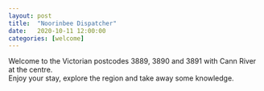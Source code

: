```yaml
---
layout: post
title:  "Noorinbee Dispatcher"
date:   2020-10-11 12:00:00
categories: [welcome]
---
```


Welcome to the Victorian postcodes 3889, 3890 and 3891 with Cann River at the centre.
<br>Enjoy your stay, explore the region and take away some knowledge.